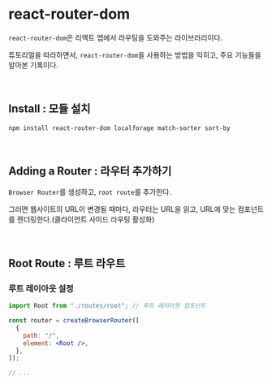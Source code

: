 # react-router-dom

`react-router-dom`은 리액트 앱에서 라우팅을 도와주는 라이브러리이다.

튜토리얼을 따라하면서, `react-router-dom`을 사용하는 방법을 익히고, 주요 기능들을 알아본 기록이다.

<br/>

## Install : 모듈 설치

```bash
npm install react-router-dom localforage match-sorter sort-by
```

<br/>

## Adding a Router : 라우터 추가하기

`Browser Router`를 생성하고, `root route`를 추가한다.

그러면 웹사이트의 URL이 변경될 때마다, 라우터는 URL을 읽고, URL에 맞는 컴포넌트를 렌더링한다.(클라이언트 사이드 라우팅 활성화)

<br/>

## Root Route : 루트 라우트

### 루트 레이아웃 설정

```jsx
import Root from "./routes/root"; // 루트 레이아웃 컴포넌트

const router = createBrowserRouter([
  {
    path: "/",
    element: <Root />,
  },
]);

// ...
```
